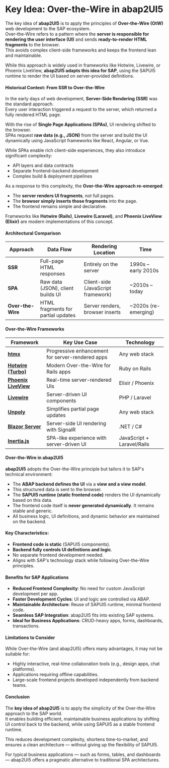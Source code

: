 # Key Idea: Over-the-Wire in abap2UI5

The key idea of **abap2UI5** is to apply the principles of **Over-the-Wire (OtW)** web development to the SAP ecosystem.  
Over-the-Wire refers to a pattern where the **server is responsible for rendering the user interface (UI)** and sends **ready-to-render HTML fragments** to the browser.  
This avoids complex client-side frameworks and keeps the frontend lean and maintainable.

While this approach is widely used in frameworks like Hotwire, Livewire, or Phoenix LiveView, **abap2UI5 adapts this idea for SAP**, using the SAPUI5 runtime to render the UI based on server-provided definitions.

#### Historical Context: From SSR to Over-the-Wire

In the early days of web development, **Server-Side Rendering (SSR)** was the standard approach.  
Every user interaction triggered a request to the server, which returned a fully rendered HTML page.

With the rise of **Single Page Applications (SPAs)**, UI rendering shifted to the browser.  
SPAs request **raw data (e.g., JSON)** from the server and build the UI dynamically using JavaScript frameworks like React, Angular, or Vue.

While SPAs enable rich client-side experiences, they also introduce significant complexity:
- API layers and data contracts
- Separate frontend-backend development
- Complex build & deployment pipelines

As a response to this complexity, the **Over-the-Wire approach re-emerged**:
- The **server renders UI fragments**, not full pages.
- The **browser simply inserts those fragments** into the page.
- The frontend remains simple and declarative.

Frameworks like **Hotwire (Rails)**, **Livewire (Laravel)**, and **Phoenix LiveView (Elixir)** are modern implementations of this concept.

#### Architectural Comparison

| Approach | Data Flow | Rendering Location | Time |
|----------|-----------|-------------------|-------------|
| **SSR** | Full-page HTML responses | Entirely on the server | 1990s – early 2010s |
| **SPA** | Raw data (JSON), client builds UI | Client-side (JavaScript framework) | ~2010s – today |
| **Over-the-Wire** | HTML fragments for partial updates | Server renders, browser inserts | ~2020s (re-emerging) |

#### Over-the-Wire Frameworks

| Framework | Key Use Case | Technology |
|-----------|--------------|------------|
| **[htmx](https://htmx.org/)** | Progressive enhancement for server-rendered apps | Any web stack |
| **[Hotwire (Turbo)](https://hotwired.dev/)** | Modern Over-the-Wire for Rails apps | Ruby on Rails |
| **[Phoenix LiveView](https://hexdocs.pm/phoenix_live_view)** | Real-time server-rendered UIs | Elixir / Phoenix |
| **[Livewire](https://livewire.laravel.com/)** | Server-driven UI components | PHP / Laravel |
| **[Unpoly](https://unpoly.com/)** | Simplifies partial page updates | Any web stack |
| **[Blazor Server](https://learn.microsoft.com/en-us/aspnet/core/blazor/)** | Server-side UI rendering with SignalR | .NET / C# |
| **[Inertia.js](https://inertiajs.com/)** | SPA-like experience with server-driven UI | JavaScript + Laravel/Rails |

#### Over-the-Wire in abap2UI5

**abap2UI5** adopts the Over-the-Wire principle but tailors it to SAP's technical environment:

- The **ABAP backend defines the UI** via a **view and a view model**.
- This structured data is sent to the browser.
- The **SAPUI5 runtime (static frontend code)** renders the UI dynamically based on this data.
- The frontend code itself is **never generated dynamically**. It remains stable and generic.
- All business logic, UI definitions, and dynamic behavior are maintained on the backend.

#### Key Characteristics:
- **Frontend code is static** (SAPUI5 components).
- **Backend fully controls UI definitions and logic**.
- No separate frontend development needed.
- Aligns with SAP's technology stack while following Over-the-Wire principles.

#### Benefits for SAP Applications

- **Reduced Frontend Complexity**: No need for custom JavaScript development per app.
- **Faster Development Cycles**: UI and logic are controlled via ABAP.
- **Maintainable Architecture**: Reuse of SAPUI5 runtime, minimal frontend code.
- **Seamless SAP Integration**: abap2UI5 fits into existing SAP systems.
- **Ideal for Business Applications**: CRUD-heavy apps, forms, dashboards, transactions.

#### Limitations to Consider

While Over-the-Wire (and abap2UI5) offers many advantages, it may not be suitable for:
- Highly interactive, real-time collaboration tools (e.g., design apps, chat platforms).
- Applications requiring offline capabilities.
- Large-scale frontend projects developed independently from backend teams.

#### Conclusion

The **key idea of abap2UI5** is to apply the simplicity of the Over-the-Wire approach to the SAP world.  
It enables building efficient, maintainable business applications by shifting UI control back to the backend, while using SAPUI5 as a stable frontend runtime.

This reduces development complexity, shortens time-to-market, and ensures a clean architecture — without giving up the flexibility of SAPUI5.

For typical business applications — such as forms, tables, and dashboards — abap2UI5 offers a pragmatic alternative to traditional SPA architectures.
